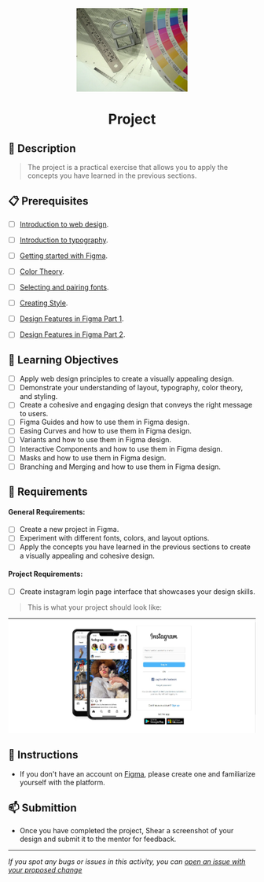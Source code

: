 <div align="center">
    <img src="../images/project.webp" alt="Logo" height="170" align="center">
    <h1 align="center">Project</h1>
</div>

## 📝 Description
> The project is a practical exercise that allows you to apply the concepts you have learned in the previous sections. 

## 📋 Prerequisites
- [ ] [Introduction to web design](./01_web-design-concepts.md).
- [ ] [Introduction to typography](./02_typography.md).
- [ ] [Getting started with Figma](./03_getting_started_with_Figma.md).
- [ ] [Color Theory](./04_color_theory.md).
- [ ] [Selecting and pairing fonts](./05_fonts_and_colors.md).
- [ ] [Creating Style](./06_Figma_styling.md).
- [ ] [Design Features in Figma Part 1](./08_design_features_in_figma_part_1.md).
- [ ] [Design Features in Figma Part 2](./09_design_features_in_figma_part_2.md).


## 🎯 Learning Objectives
- [ ] Apply web design principles to create a visually appealing design.
- [ ] Demonstrate your understanding of layout, typography, color theory, and styling.
- [ ] Create a cohesive and engaging design that conveys the right message to users.
- [ ] Figma Guides and how to use them in Figma design.
- [ ] Easing Curves and how to use them in Figma design.
- [ ] Variants and how to use them in Figma design.
- [ ] Interactive Components and how to use them in Figma design.
- [ ] Masks and how to use them in Figma design.
- [ ] Branching and Merging and how to use them in Figma design.

## 🔭 Requirements
#### General Requirements:
- [ ] Create a new project in Figma.
- [ ] Experiment with different fonts, colors, and layout options.
- [ ] Apply the concepts you have learned in the previous sections to create a visually appealing and cohesive design.

#### Project Requirements:

- [ ] Create instagram login page interface that showcases your design skills.

>This is what your project should look like:
<img src="../images/project2.jpg">

## 🔧 Instructions
- If you don't have an account on [Figma](https://www.figma.com), please create one and familiarize yourself with the platform.

## 📫 Submittion
- Once you have completed the project, Shear a screenshot of your design and submit it to the mentor for feedback.


------

_If you spot any bugs or issues in this activity, you can [open an issue with your proposed change](https://github.com/Kick-StartDev/web-development-basic-curriculum/issues/new)_